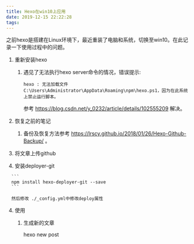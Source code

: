 ```yaml
---
title: Hexo在win10上应用
date: 2019-12-15 22:22:28
tags:
---
```




​	之前hexo是搭建在Linux环境下，最近重装了电脑和系统，切换至win10。在此记录一下使用过程中的问题。



1. 重新安装hexo

   1. 遇见了无法执行hexo server命令的情况，错误提示:

      ```
      hexo : 无法加载文件 C:\Users\Administrator\AppData\Roaming\npm\hexo.ps1，因为在此系统上禁止运行脚本。
      ```

      参考 https://blog.csdn.net/y_0232/article/details/102555209 解决。

2. 恢复之前的笔记

   1. 备份及恢复方法参考 https://lrscy.github.io/2018/01/26/Hexo-Github-Backup/ 。

3.  将文章上传github

   1.  安装deployer-git 

      ```
      npm install hexo-deployer-git --save
      ```

      然后修改 ./_config.yml中修改deploy属性 

4. 使用

   1.  生成新的文章

       hexo new post <title> 

   2. 命令

      ```bash
      hexo clean		清除之前生成结果
      hexo generate	重新生成静态文件
      hexo server		运行hexo服务器，一般是http://127.0.0.1:4000/
      hexo deploy		部署
      hexo backup		备份
      ```

5. hexo deploy失败

   ​	问题现象：

   ```
   PS D:\Blog>  hexo deploy
   INFO  Deploying: git
   INFO  Clearing .deploy_git folder...
   INFO  Copying files from public folder...
   INFO  Copying files from extend dirs...
   fatal: in unpopulated submodule '.deploy_git'
   FATAL Something's wrong. Maybe you can find the solution here: https://hexo.io/docs/troubleshooting.html
   Error: Spawn failed
       at ChildProcess.<anonymous> (D:\Blog\node_modules\hexo-util\lib\spawn.js:52:19)
       at ChildProcess.emit (events.js:210:5)
       at ChildProcess.cp.emit (D:\Blog\node_modules\cross-spawn\lib\enoent.js:40:29)
       at Process.ChildProcess._handle.onexit (internal/child_process.js:272:12)
   ```

   ​	解决方法： 删除./.deploy_git 文件夹。然后重新deploy

6. hexo backup失败

   PS D:\Blog> git push -u origin master 方式。

   

   

   

    